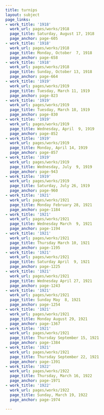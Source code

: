 ```yaml
---
title: turnips
layout: subject
page_links:
- work_title: '1918'
  work_url: pages/works/1918
  page_title: Saturday, August 17, 1918
  page_anchor: page-605
- work_title: '1918'
  work_url: pages/works/1918
  page_title: Monday, October  7, 1918
  page_anchor: page-658
- work_title: '1918'
  work_url: pages/works/1918
  page_title: Sunday, October 13, 1918
  page_anchor: page-664
- work_title: '1919'
  work_url: pages/works/1919
  page_title: Tuesday, March 11, 1919
  page_anchor: page-823
- work_title: '1919'
  work_url: pages/works/1919
  page_title: Tuesday, March 18, 1919
  page_anchor: page-830
- work_title: '1919'
  work_url: pages/works/1919
  page_title: Wednesday, April  9, 1919
  page_anchor: page-852
- work_title: '1919'
  work_url: pages/works/1919
  page_title: Monday, April 14, 1919
  page_anchor: page-857
- work_title: '1919'
  work_url: pages/works/1919
  page_title: Wednesday, July  9, 1919
  page_anchor: page-943
- work_title: '1919'
  work_url: pages/works/1919
  page_title: Saturday, July 26, 1919
  page_anchor: page-960
- work_title: '1921'
  work_url: pages/works/1921
  page_title: Monday February 28, 1921
  page_anchor: page-1184
- work_title: '1921'
  work_url: pages/works/1921
  page_title: Wednesday March  9, 1921
  page_anchor: page-1194
- work_title: '1921'
  work_url: pages/works/1921
  page_title: Thursday March 10, 1921
  page_anchor: page-1195
- work_title: '1921'
  work_url: pages/works/1921
  page_title: Saturday April  9, 1921
  page_anchor: page-1225
- work_title: '1921'
  work_url: pages/works/1921
  page_title: Wednesday April 27, 1921
  page_anchor: page-1243
- work_title: '1921'
  work_url: pages/works/1921
  page_title: Sunday May  8, 1921
  page_anchor: page-1254
- work_title: '1921'
  work_url: pages/works/1921
  page_title: Monday August 29, 1921
  page_anchor: page-1367
- work_title: '1921'
  work_url: pages/works/1921
  page_title: Thursday September 15, 1921
  page_anchor: page-1384
- work_title: '1921'
  work_url: pages/works/1921
  page_title: Thursday September 22, 1921
  page_anchor: page-1391
- work_title: '1922'
  work_url: pages/works/1922
  page_title: Thursday, March 16, 1922
  page_anchor: page-1971
- work_title: '1922'
  work_url: pages/works/1922
  page_title: Sunday, March 19, 1922
  page_anchor: page-1974

---
```

